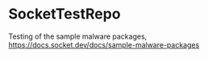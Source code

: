 # SocketTestRepo
Testing of the sample malware packages, https://docs.socket.dev/docs/sample-malware-packages
